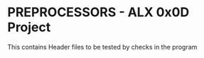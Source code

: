 # PREPROCESSORS - ALX 0x0D Project

This contains Header files to be tested by checks in the program
